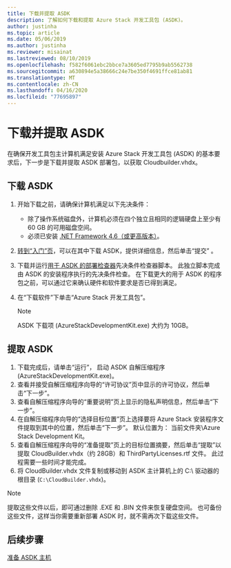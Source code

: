 ```yaml
---
title: 下载并提取 ASDK
description: 了解如何下载和提取 Azure Stack 开发工具包 (ASDK)。
author: justinha
ms.topic: article
ms.date: 05/06/2019
ms.author: justinha
ms.reviewer: misainat
ms.lastreviewed: 08/10/2019
ms.openlocfilehash: f582f6061ebc2bbce7a3605ed7795b9ab5562738
ms.sourcegitcommit: a630894e5a38666c24e7be350f4691ffce81ab81
ms.translationtype: MT
ms.contentlocale: zh-CN
ms.lasthandoff: 04/16/2020
ms.locfileid: "77695897"
---
```

# <a name="download-and-extract-the-asdk"></a>下载并提取 ASDK
在确保开发工具包主计算机满足安装 Azure Stack 开发工具包 (ASDK) 的基本要求后，下一步是下载并提取 ASDK 部署包，以获取 Cloudbuilder.vhdx。

## <a name="download-the-asdk"></a>下载 ASDK
1. 开始下载之前，请确保计算机满足以下先决条件：

   - 除了操作系统磁盘外，计算机必须在四个独立且相同的逻辑硬盘上至少有 60 GB 的可用磁盘空间。
   - 必须已安装 [.NET Framework 4.6（或更高版本）](https://dotnet.microsoft.com/download/dotnet-framework-runtime/net46)。

2. [转到“入门”页](https://azure.microsoft.com/overview/azure-stack/try/?v=try)，可以在其中下载 ASDK，提供详细信息，然后单击“提交”  。
3. 下载并运行[用于 ASDK 的部署检查器](https://go.microsoft.com/fwlink/?LinkId=828735&clcid=0x409)先决条件检查器脚本。 此独立脚本完成由 ASDK 的安装程序执行的先决条件检查。 在下载更大的用于 ASDK 的程序包之前，可以通过它来确认硬件和软件要求是否已得到满足。
4. 在“下载软件”下单击“Azure Stack 开发工具包”。  

   > [!NOTE]
   > ASDK 下载项 (AzureStackDevelopmentKit.exe) 大约为 10GB。

## <a name="extract-the-asdk"></a>提取 ASDK
1. 下载完成后，请单击“运行”，  启动 ASDK 自解压缩程序 (AzureStackDevelopmentKit.exe)。
2. 查看并接受自解压缩程序向导的“许可协议”页中显示的许可协议，然后单击“下一步”。  
3. 查看自解压缩程序向导的“重要说明”页上显示的隐私声明信息，然后单击“下一步”。  
4. 在自解压缩程序向导的“选择目标位置”页上选择要将 Azure Stack 安装程序文件提取到其中的位置，然后单击“下一步”。   默认位置为：  当前文件夹\Azure Stack Development Kit。 
5. 查看自解压缩程序向导的“准备提取”页上的目标位置摘要，然后单击“提取”以提取 CloudBuilder.vhdx（约 28GB）和 ThirdPartyLicenses.rtf 文件。   此过程需要一些时间才能完成。
6. 将 CloudBuilder.vhdx 文件复制或移动到 ASDK 主计算机上的 C:\ 驱动器的根目录 (`C:\CloudBuilder.vhdx`)。

> [!NOTE]
> 提取这些文件以后，即可通过删除 .EXE 和 .BIN 文件来恢复硬盘空间。 也可备份这些文件，这样当你需要重新部署 ASDK 时，就不需再次下载这些文件。


## <a name="next-steps"></a>后续步骤
[准备 ASDK 主机](asdk-prepare-host.md)